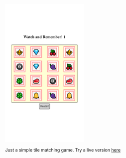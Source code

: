 <img src="pic.png" width="50%" />

Just a simple tile matching game. Try a live version [here](https://jorx42.org/posts/Tile_Matching_Game)